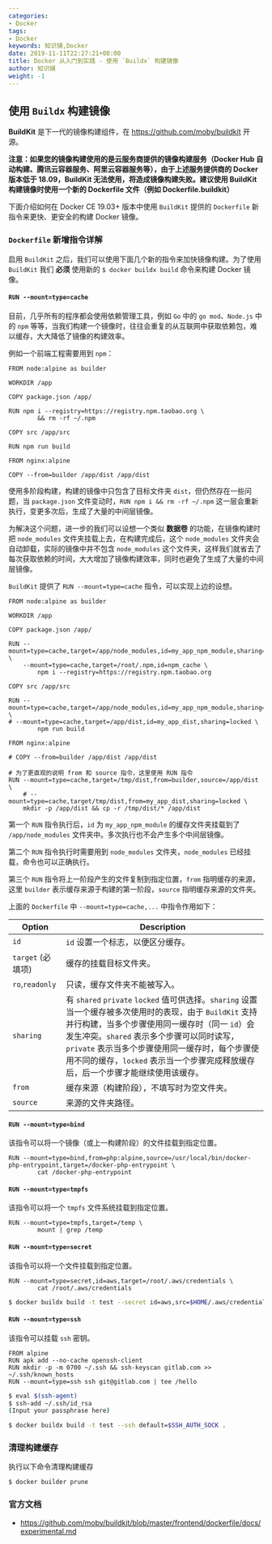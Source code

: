 ```yaml
---
categories:
- Docker
tags:
- Docker  
keywords: 知识铺,Docker
date: 2019-11-11T22:27:21+08:00
title: Docker 从入门到实践 - 使用 `Buildx` 构建镜像
author: 知识铺
weight: -1
---
```


## 使用 `Buildx` 构建镜像

**BuildKit** 是下一代的镜像构建组件，在 https://github.com/moby/buildkit 开源。

**注意：如果您的镜像构建使用的是云服务商提供的镜像构建服务（Docker Hub 自动构建、腾讯云容器服务、阿里云容器服务等），由于上述服务提供商的 Docker 版本低于 18.09，BuildKit 无法使用，将造成镜像构建失败。建议使用 BuildKit 构建镜像时使用一个新的 Dockerfile 文件（例如 Dockerfile.buildkit）**

下面介绍如何在 Docker CE 19.03+ 版本中使用 `BuildKit` 提供的 `Dockerfile` 新指令来更快、更安全的构建 Docker 镜像。

### `Dockerfile` 新增指令详解

启用 `BuildKit` 之后，我们可以使用下面几个新的指令来加快镜像构建。为了使用 `BuildKit` 我们 **必须** 使用新的 `$ docker buildx build` 命令来构建 Docker 镜像。

#### `RUN --mount=type=cache`

目前，几乎所有的程序都会使用依赖管理工具，例如 `Go` 中的 `go mod`、`Node.js` 中的 `npm` 等等，当我们构建一个镜像时，往往会重复的从互联网中获取依赖包，难以缓存，大大降低了镜像的构建效率。

例如一个前端工程需要用到 `npm`：

```docker
FROM node:alpine as builder

WORKDIR /app

COPY package.json /app/

RUN npm i --registry=https://registry.npm.taobao.org \
        && rm -rf ~/.npm

COPY src /app/src

RUN npm run build

FROM nginx:alpine

COPY --from=builder /app/dist /app/dist
```

使用多阶段构建，构建的镜像中只包含了目标文件夹 `dist`，但仍然存在一些问题，当 `package.json` 文件变动时，`RUN npm i && rm -rf ~/.npm` 这一层会重新执行，变更多次后，生成了大量的中间层镜像。

为解决这个问题，进一步的我们可以设想一个类似 **数据卷** 的功能，在镜像构建时把 `node_modules` 文件夹挂载上去，在构建完成后，这个 `node_modules` 文件夹会自动卸载，实际的镜像中并不包含 `node_modules` 这个文件夹，这样我们就省去了每次获取依赖的时间，大大增加了镜像构建效率，同时也避免了生成了大量的中间层镜像。

`BuildKit` 提供了 `RUN --mount=type=cache` 指令，可以实现上边的设想。

```docker
FROM node:alpine as builder

WORKDIR /app

COPY package.json /app/

RUN --mount=type=cache,target=/app/node_modules,id=my_app_npm_module,sharing=locked \
    --mount=type=cache,target=/root/.npm,id=npm_cache \
        npm i --registry=https://registry.npm.taobao.org

COPY src /app/src

RUN --mount=type=cache,target=/app/node_modules,id=my_app_npm_module,sharing=locked \
# --mount=type=cache,target=/app/dist,id=my_app_dist,sharing=locked \
        npm run build

FROM nginx:alpine

# COPY --from=builder /app/dist /app/dist

# 为了更直观的说明 from 和 source 指令，这里使用 RUN 指令
RUN --mount=type=cache,target=/tmp/dist,from=builder,source=/app/dist \
    # --mount=type=cache,target/tmp/dist,from=my_app_dist,sharing=locked \
    mkdir -p /app/dist && cp -r /tmp/dist/* /app/dist
```

第一个 `RUN` 指令执行后，`id` 为 `my_app_npm_module` 的缓存文件夹挂载到了 `/app/node_modules` 文件夹中。多次执行也不会产生多个中间层镜像。

第二个 `RUN` 指令执行时需要用到 `node_modules` 文件夹，`node_modules` 已经挂载，命令也可以正确执行。

第三个 `RUN` 指令将上一阶段产生的文件复制到指定位置，`from` 指明缓存的来源，这里 `builder` 表示缓存来源于构建的第一阶段，`source` 指明缓存来源的文件夹。

上面的 `Dockerfile` 中 `--mount=type=cache,...` 中指令作用如下：

|Option               |Description|
|---------------------|-----------|
|`id`                 | `id` 设置一个标志，以便区分缓存。|
|`target` (必填项)     | 缓存的挂载目标文件夹。|
|`ro`,`readonly`      | 只读，缓存文件夹不能被写入。 |
|`sharing`            | 有 `shared` `private` `locked` 值可供选择。`sharing` 设置当一个缓存被多次使用时的表现，由于 `BuildKit` 支持并行构建，当多个步骤使用同一缓存时（同一 `id`）会发生冲突。`shared` 表示多个步骤可以同时读写，`private` 表示当多个步骤使用同一缓存时，每个步骤使用不同的缓存，`locked` 表示当一个步骤完成释放缓存后，后一个步骤才能继续使用该缓存。|
|`from`               | 缓存来源（构建阶段），不填写时为空文件夹。|
|`source`             | 来源的文件夹路径。|

#### `RUN --mount=type=bind`

该指令可以将一个镜像（或上一构建阶段）的文件挂载到指定位置。

```docker
RUN --mount=type=bind,from=php:alpine,source=/usr/local/bin/docker-php-entrypoint,target=/docker-php-entrypoint \
        cat /docker-php-entrypoint
```

#### `RUN --mount=type=tmpfs`

该指令可以将一个 `tmpfs` 文件系统挂载到指定位置。

```docker
RUN --mount=type=tmpfs,target=/temp \
        mount | grep /temp
```

#### `RUN --mount=type=secret`

该指令可以将一个文件挂载到指定位置。

```docker
RUN --mount=type=secret,id=aws,target=/root/.aws/credentials \
        cat /root/.aws/credentials
```

```bash
$ docker buildx build -t test --secret id=aws,src=$HOME/.aws/credentials .
```

#### `RUN --mount=type=ssh`

该指令可以挂载 `ssh` 密钥。

```docker
FROM alpine
RUN apk add --no-cache openssh-client
RUN mkdir -p -m 0700 ~/.ssh && ssh-keyscan gitlab.com >> ~/.ssh/known_hosts
RUN --mount=type=ssh ssh git@gitlab.com | tee /hello
```

```bash
$ eval $(ssh-agent)
$ ssh-add ~/.ssh/id_rsa
(Input your passphrase here)

$ docker buildx build -t test --ssh default=$SSH_AUTH_SOCK .
```

### 清理构建缓存

执行以下命令清理构建缓存

```bash
$ docker builder prune
```

### 官方文档

* https://github.com/moby/buildkit/blob/master/frontend/dockerfile/docs/experimental.md
